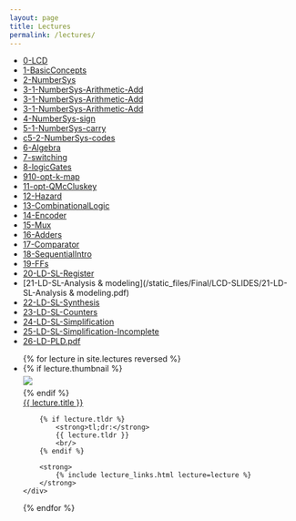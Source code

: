 ```yaml
---
layout: page
title: Lectures
permalink: /lectures/
---
```

* [0-LCD](/static_files/Final/LCD-SLIDES/0-LCD.pdf)
* [1-BasicConcepts](/static_files/Final/LCD-SLIDES/1-BasicConcepts.pdf)
* [2-NumberSys](/static_files/Final/LCD-SLIDES/2-NumberSys.pdf)
* [3-1-NumberSys-Arithmetic-Add](/static_files/Final/LCD-SLIDES/3-1-NumberSys-Arithmetic-Add.pdf)
* [3-1-NumberSys-Arithmetic-Add](/static_files/Final/LCD-SLIDES/3-1-NumberSys-Arithmetic-Add.pdf)
* [3-1-NumberSys-Arithmetic-Add](/static_files/Final/LCD-SLIDES/3-1-NumberSys-Arithmetic-Add.pdf)
* [4-NumberSys-sign](/static_files/Final/LCD-SLIDES/4-NumberSys-sign.pdf)
* [5-1-NumberSys-carry](/static_files/Final/LCD-SLIDES/5-1-NumberSys-carry.pdf)
* [c5-2-NumberSys-codes](/static_files/Final/LCD-SLIDES/5-2-NumberSys-codes.pdf)
* [6-Algebra](/static_files/Final/LCD-SLIDES/6-Algebra.pdf)
* [7-switching](/static_files/Final/LCD-SLIDES/7-switching.pdf)
* [8-logicGates](/static_files/Final/LCD-SLIDES/8-logicGates.pdf)
* [910-opt-k-map](/static_files/Final/LCD-SLIDES/c10-opt-k-map.pdf)
* [11-opt-QMcCluskey](/static_files/Final/LCD-SLIDES/11-opt-QMcCluskey.pdf)
* [12-Hazard](/static_files/Final/LCD-SLIDES/12-Hazard.pdf)
* [13-CombinationalLogic](/static_files/Final/LCD-SLIDES/13-CombinationalLogic.pdf)
* [14-Encoder](/static_files/Final/LCD-SLIDES/14-Encoder.pdf)
* [15-Mux](/static_files/Final/LCD-SLIDES/15-Mux.pdf)
* [16-Adders](/static_files/Final/LCD-SLIDES/16-Adders.pdf)
* [17-Comparator](/static_files/Final/LCD-SLIDES/17-Comparator.pdf)
* [18-SequentialIntro](/static_files/Final/LCD-SLIDES/18-SequentialIntro.pdf)
* [19-FFs](/static_files/Final/LCD-SLIDES/19-FFs.pdf)
* [20-LD-SL-Register](/static_files/Final/LCD-SLIDES/20-LD-SL-Register.pdf)
* [21-LD-SL-Analysis & modeling](/static_files/Final/LCD-SLIDES/21-LD-SL-Analysis & modeling.pdf)
* [22-LD-SL-Synthesis](/static_files/Final/LCD-SLIDES/22-LD-SL-Synthesis.pdf)
* [23-LD-SL-Counters](/static_files/Final/LCD-SLIDES/23-LD-SL-Counters.pdf)
* [24-LD-SL-Simplification](/static_files/Final/LCD-SLIDES/24-LD-SL-Simplification.pdf)
* [25-LD-SL-Simplification-Incomplete](/static_files/Final/LCD-SLIDES/25-LD-SL-Simplification-Incomplete.pdf)
* [26-LD-PLD.pdf](/static_files/Final/LCD-SLIDES/26-LD-PLD.pdf)
<ul id="archive">
{% for lecture in site.lectures reversed %}
<li class="archiveposturl" style="background: transparent">
<div class="lecture-container">
    {% if lecture.thumbnail %}
    <div class="thumbnail">
      <div class="center-cropped" style="margin-top:5px;margin-bottom:5px;background-image: url('{{ lecture.thumbnail | prepend: site.baseurl }}');">
        <img src="{{ lecture.thumbnail | prepend: site.baseurl }}"/>
      </div>
    </div>
    {% endif %}
    <div class="content">
        <span><a href="
            {% if lecture.slides contains '://' %}
              {{ lecture.slides }} 
            {% else %}
              {{ lecture.slides | prepend: site.baseurl }} 
            {% endif %}">{{ lecture.title }}</a>
        </span><br>

        {% if lecture.tldr %}
            <strong>tl;dr:</strong> 
            {{ lecture.tldr }}
            <br/>
        {% endif %}

        <strong>
            {% include lecture_links.html lecture=lecture %}
        </strong>
    </div>
</div>
</li>
{% endfor %}
</ul>